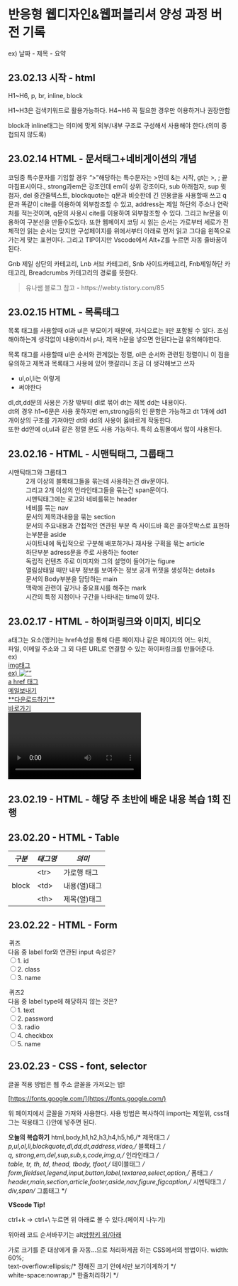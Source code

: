<h1>반응형 웹디자인&웹퍼블리셔 양성 과정 버전 기록</h1>
<p> ex) 날짜 - 제목 - 요약 </p>
<h2> 23.02.13 시작 - html </h2>
<p>H1~H6, p, br, inline, block</p>
<p>H1~H3은 검색키워드로 활용가능하다. H4~H6 꼭 필요한 경우만 이용하거나 권장안함</p>
<p>block과 inline태그는 의미에 맞게 외부/내부 구조로 구성해서 사용해야 한다.(의미 중첩되지 않도록)</p>
<h2> 23.02.14 HTML - 문서태그+네비게이션의 개념 </h2>
<p>코딩중 특수문자를 기입할 경우 “>”해당하는 특수문자는 &gt;인데 &는 시작, gt는 >, ; 끝마침표시이다., strong과em은 강조인데 em이 상위 강조이다, sub 아래첨자, sup 윗첨자, del 중간줄텍스트, blockquote는 q문과 비슷한데 긴 인용글을 사용할때 쓰고 q문과 똑같이 cite를 이용하여 외부참조할 수 있고, address는 제일 하단의 주소나 연락처를 적는것이며, q문의 사용시 cite를 이용하여 외부참조할 수 있다. 그리고 hr문을 이용하여 구분선을 만들수도있다. 또한 웹페이지 코딩 시 읽는 순서는 가로부터 세로가 전체적인 읽는 순서는 맞지만 구성페이지를 위에서부터 아래로 먼저 읽고 그다음 왼쪽으로 가는게 맞는 표현이다. 그리고 TIP이지만 Vscode에서 Alt+Z를 누르면 자동 줄바꿈이 된다.</P>

<p>Gnb 제일 상단의 카테고리, Lnb 서브 카테고리, Snb 사이드카테고리, Fnb제일하단 카테고리, Breadcrumbs 카테고리의 경로를 뜻한다.</p>
<blockquote cite="https://webty.tistory.com/85"> 유나쌤 블로그 참고 - https://webty.tistory.com/85</blockquote>
<h2> 23.02.15 HTML - 목록태그 </h2>
<p>목록 태그를 사용할때 ol과 ul은 부모이기 때문에, 자식으로는 li만 포함될 수 있다. 조심해야하는게 생각없이 내용이라서 p나, 제목 h문을 넣으면 안된다는걸 유의해야한다.</p>
<p>목록 태그를 사용할때 ul은 순서와 관계없는 정렬, ol은 순서와 관련된 정렬이니 이 점을 유의하고 제목과 목록태그 사용에 있어 햇갈리니 조금 더 생각해보고 쓰자</p>
<ul>
  <li>ul,ol,li는 이렇게</li>
  <li>써야한다</li>
</ul>
<p>dl,dt,dd문의 사용은 가장 밖부터 dl로 묶어 dt는 제목 dd는 내용이다.<br>dt의 경우 h1~6문은 사용 못하지만 em,strong등의 인 문항은 가능하고 dt 1개에 dd1개이상의 구조를 가져야만 dt와 dd의 사용이 옳바르게 작동한다.<br>또한 dd안에 ol,ul과 같은 정렬 문도 사용 가능하다. 특히 쇼핑몰에서 많이 사용된다.</p>
<div>
  <h2>23.02.16 - HTML - 시맨틱태그, 그룹태그</h2>
  <dl>
    <dt>시맨틱태그와 그룹태그</dt>
    <dd>
      2개 이상의 블록태그들을 묶는데 사용하는건 div문이다.<br>
      그리고 2개 이상의 인라인태그들을 묶는건 span문이다.<br>
      시맨틱태그에는 로고와 네비를묶는 header<br>
      네비를 묶는 nav<br>
      문서의 제목과내용을 묶는 section<br>
      문서의 주요내용과 간접적인 연관된 부분 즉 사이드바 혹은 콜아웃박스로 표현하는부분을 aside<br>
      사이트내에 독립적으로 구분해 배포하거나 재사용 구획을 묶는 article<br>
      하단부분 adress문을 주로 사용하는 footer<br>
      독립적 컨텐츠 주로 이미지와 그의 설명이 들어가는 figure<br>
      열림상태일 때만 내부 정보를 보여주는 정보 공개 위젯을 생성하는 details<br>
      문서의 Body부분을 담당하는 main<br>
      맥락에 관련이 깊거나 중요표시를 해주는 mark<br>
      시간의 특정 지점이나 구간을 나타내는 time이 있다.
    </dd>
  </dl>
</div>
<h2>23.02.17 - HTML - 하이퍼링크와 이미지, 비디오</h2>
<p>
  a태그는 <a HTML <a>요소(앵커)는 href속성을 통해 다른 페이지나 같은 페이지의 어느 위치,<br>
파일, 이메일 주소와 그 외 다른 URL로 연결할 수 있는 하이퍼링크를 만들어준다.<br>
ex) <a href=”링크주소”><br>
img태그<br>
ex) <img src=”URL” alt=””><br>
a href 태그<br>
<a href=”mailto:메일주소”>메일보내기</a><br>
<a href=”링크” download> **다운로드하기**</a><br>
<a href=”#id”> 바로가기 </a><br>
<video>태그는
autoplay 자동재생, 
muted 음소거(구글정책상 필수로 넣어야한다.), 
loop 반복 재생, 
controls 컨트롤바이있다.
</p>
<h2>23.02.19 - HTML - 해당 주 초반에 배운 내용 복습 1회 진행</h2>
<h2>23.02.20 - HTML - Table</h2>
    <table>
        <thead>
          <tr>
            <th><em>구분</em></th>
            <th><em>태그명</em></th>
            <th><em>의미</em></th>
          </tr>
        </thead>
        <tbody>
          <tr>
            <td rowspan="3">block</td>
            <td>&lt;tr&gt;</td>
            <td>가로행 태그</td>
          </tr>
          <tr>
            <td>&lt;td&gt;</td>
            <td>내용(열)태그</td>
          </tr>
           <tr>
            <td>&lt;th&gt;</td>
            <td>제목(열)태그</td>
          </tr>
       </table>
<h2>23.02.22 - HTML - Form</h2>
<!-- <form action="#" method="포스트,겟">
    <fieldset>
        <legend>이름</legend>
        <input type="텍스트,라디오,체크박스,패스워드,이메일 등등" name="태그이름" placeholder="입력값">
        <input type="라디오" name="라디오태그시작성폼" value="태그값">
        <input type="체크박스" name="라디오태그시작성폼" value="태그값">
    </fieldset>
</form> -->
<form action="#" method="get">
<fieldeset>
<legend>퀴즈</legend>
<span>다음 중 label for와 연관된 input 속성은?</span><br>
<label><input type="radio" name="quiz" value=id">1. id</label><br>
<label><input type="radio" name="quiz" value=class">2. class</label><br>
<label><input type="radio" name="quiz" value=name">3. name</label><br>
</fieldeset>
</form>
  
<form action="#" method="get">
<fieldeset>
<legend>퀴즈2</legend>
<span>다음 중 label type에 해당하지 않는 것은?</span><br>
<label><input type="radio" name="quiz" value=id">1. text</label><br>
<label><input type="radio" name="quiz" value=password">2. password</label><br>
<label><input type="radio" name="quiz" value=radio">3. radio</label><br>
<label><input type="radio" name="quiz" value=checkbox">4. checkbox</label><br>
<label><input type="radio" name="quiz" value=name">5. name</label><br>
</fieldeset>  
<h2>23.02.23 - CSS - font, selector</h2>
글꼴 적용 방법은 웹 주소 글꼴을 가져오는 법!

[https://fonts.google.com/](https://fonts.google.com/)

위 페이지에서 글꼴을 가져와 사용한다. 사용 방법은 복사하여
import는 제일위, css태그는 적용태그 {}안에 넣주면 된다.
  
  **오늘의 복습하기**
html,body,h1,h2,h3,h4,h5,h6,/* 제목태그 */<br>
p,ul,ol,li,blockquote,dl,dd,dt,address,video,/* 블록태그 */<br>
q, strong,em,del,sup,sub,s,code,img,a,/* 인라인태그 */<br>
table, tr, th, td, thead, tbody, tfoot,/* 테이블태그 */<br>
form,fieldset,legend,input,button,label,textarea,select,option,/* 폼태그 */<br>
header,main,section,article,footer,aside,nav,figure,figcaption,/* 시멘틱태그 */<br>
div,span/* 그룹태그 */<br>
  
  **VScode Tip!**

ctrl+k → ctrl+\ 누르면 위 아래로 볼 수 있다.(페이지 나누기)

위아래 코드 순서바꾸기는 alt[방향키 위/아래](https://www.notion.so/9ec0a79cd8414d03b23cc4236392463d)
<p>
    가로 크기를 준 대상에게 줄 자동...으로 처리하게끔 하는 CSS에서의 방법이다.
    width: 60%; <br>
    text-overflow:ellipsis;/* 정해진 크기 안에서만 보기이게하기 */ <br>
    white-space:nowrap;/* 한줄처리하기 */
    </p>
